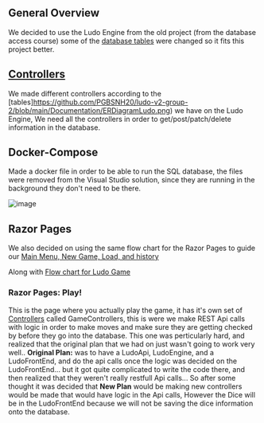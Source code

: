 ## General Overview
We decided to use the Ludo Engine from the old project (from the database access course) some of the [database tables](https://github.com/PGBSNH20/ludo-v2-group-2/blob/main/Documentation/ERDiagramLudo.png) were changed so it fits this project better.

## [Controllers](https://github.com/PGBSNH20/ludo-v2-group-2/blob/main/Documentation/Crontrollers.md)
We made different controllers according to the [tables]https://github.com/PGBSNH20/ludo-v2-group-2/blob/main/Documentation/ERDiagramLudo.png) we have on the Ludo Engine, We need all the controllers in order to get/post/patch/delete information in the database.

## Docker-Compose
Made a docker file in order to be able to run the SQL database, the files were removed from the Visual Studio solution, since they are running in the background they don't need to be there. 

![image](https://user-images.githubusercontent.com/70092696/118378991-ad003480-b5d7-11eb-9a80-d76c1006e12d.png)

## Razor Pages
We also decided on using the same flow chart for the Razor Pages to guide our [Main Menu, New Game, Load, and history](https://github.com/PGBSNH20/ludo-v2-group-2/blob/main/Documentation/Ludo%20-%20Menu.jpg)

Along with [Flow chart for Ludo Game](https://github.com/PGBSNH20/ludo-v2-group-2/blob/main/Documentation/Ludo%20-%20Basic%20Game%20Flow.jpg) 

### Razor Pages: Play!
This is the page where you actually play the game, it has it's own set of [Controllers](https://github.com/PGBSNH20/ludo-v2-group-2/blob/main/Documentation/Crontrollers.md) called GameControllers, this is were we make REST Api calls with logic in order to make moves and make sure they are getting checked by before they go into the database. This one was perticularly hard, and realized that the original plan that we had on just wasn't going to work very well..
**Original Plan:** was to have a LudoApi, LudoEngine, and a LudoFrontEnd, and do the api calls once the logic was decided on the LudoFrontEnd... but it got quite complicated to write the code there, and then realized that they weren't really restfull Api calls... 
So after some thought it was decided that **New Plan** would be making new controllers would be made that would have logic in the Api calls, However the Dice will be in the LudoFrontEnd because we will not be saving the dice information onto the database.

